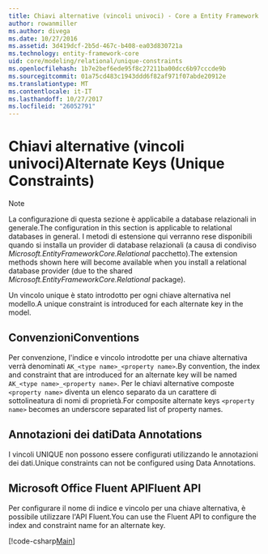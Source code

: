 ```yaml
---
title: Chiavi alternative (vincoli univoci) - Core a Entity Framework
author: rowanmiller
ms.author: divega
ms.date: 10/27/2016
ms.assetid: 3d419dcf-2b5d-467c-b408-ea03d830721a
ms.technology: entity-framework-core
uid: core/modeling/relational/unique-constraints
ms.openlocfilehash: 1b7e2bef6ede95f8c27211ba00dcc6b97cccde9b
ms.sourcegitcommit: 01a75cd483c1943ddd6f82af971f07abde20912e
ms.translationtype: MT
ms.contentlocale: it-IT
ms.lasthandoff: 10/27/2017
ms.locfileid: "26052791"
---
```

# <a name="alternate-keys-unique-constraints"></a><span data-ttu-id="c7229-102">Chiavi alternative (vincoli univoci)</span><span class="sxs-lookup"><span data-stu-id="c7229-102">Alternate Keys (Unique Constraints)</span></span>

> [!NOTE]  
> <span data-ttu-id="c7229-103">La configurazione di questa sezione è applicabile a database relazionali in generale.</span><span class="sxs-lookup"><span data-stu-id="c7229-103">The configuration in this section is applicable to relational databases in general.</span></span> <span data-ttu-id="c7229-104">I metodi di estensione qui verranno rese disponibili quando si installa un provider di database relazionali (a causa di condiviso *Microsoft.EntityFrameworkCore.Relational* pacchetto).</span><span class="sxs-lookup"><span data-stu-id="c7229-104">The extension methods shown here will become available when you install a relational database provider (due to the shared *Microsoft.EntityFrameworkCore.Relational* package).</span></span>

<span data-ttu-id="c7229-105">Un vincolo unique è stato introdotto per ogni chiave alternativa nel modello.</span><span class="sxs-lookup"><span data-stu-id="c7229-105">A unique constraint is introduced for each alternate key in the model.</span></span>

## <a name="conventions"></a><span data-ttu-id="c7229-106">Convenzioni</span><span class="sxs-lookup"><span data-stu-id="c7229-106">Conventions</span></span>

<span data-ttu-id="c7229-107">Per convenzione, l'indice e vincolo introdotte per una chiave alternativa verrà denominati `AK_<type name>_<property name>`.</span><span class="sxs-lookup"><span data-stu-id="c7229-107">By convention, the index and constraint that are introduced for an alternate key will be named `AK_<type name>_<property name>`.</span></span> <span data-ttu-id="c7229-108">Per le chiavi alternative composte `<property name>` diventa un elenco separato da un carattere di sottolineatura di nomi di proprietà.</span><span class="sxs-lookup"><span data-stu-id="c7229-108">For composite alternate keys `<property name>` becomes an underscore separated list of property names.</span></span>

## <a name="data-annotations"></a><span data-ttu-id="c7229-109">Annotazioni dei dati</span><span class="sxs-lookup"><span data-stu-id="c7229-109">Data Annotations</span></span>

<span data-ttu-id="c7229-110">I vincoli UNIQUE non possono essere configurati utilizzando le annotazioni dei dati.</span><span class="sxs-lookup"><span data-stu-id="c7229-110">Unique constraints can not be configured using Data Annotations.</span></span>

## <a name="fluent-api"></a><span data-ttu-id="c7229-111">Microsoft Office Fluent API</span><span class="sxs-lookup"><span data-stu-id="c7229-111">Fluent API</span></span>

<span data-ttu-id="c7229-112">Per configurare il nome di indice e vincolo per una chiave alternativa, è possibile utilizzare l'API Fluent.</span><span class="sxs-lookup"><span data-stu-id="c7229-112">You can use the Fluent API to configure the index and constraint name for an alternate key.</span></span>

[!code-csharp[Main](../../../../samples/core/Modeling/FluentAPI/Samples/Relational/AlternateKeyName.cs?name=Model&highlight=9)]
